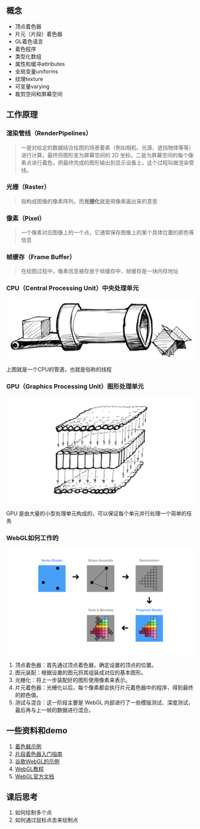 ## 概念

- 顶点着色器
- 片元（片段）着色器
- GL着色语言
- 着色程序
- 类型化数组
- 属性和缓冲attributes
- 全局变量uniforms
- 纹理texture
- 可变量varying
- 裁剪空间和屏幕空间

## 工作原理

### 渲染管线（RenderPipelines）

> 一是对给定的数据结合绘图的场景要素（例如相机、光源、遮挡物体等等）进行计算，最终将图形变为屏幕空间的 2D 坐标。二是为屏幕空间的每个像素点进行着色，把最终完成的图形输出到显示设备上，这个过程叫做渲染管线。

### 光栅（Raster）

> 指构成图像的像素阵列，而**光栅化**就是用像素画出来的意思

### 像素（Pixel）

> 一个像素对应图像上的一个点，它通常保存图像上的某个具体位置的颜色等信息

### 帧缓存（Frame Buffer）

> 在绘图过程中，像素信息被存放于帧缓存中，帧缓存是一块内存地址

### CPU（Central Processing Unit）中央处理单元

![](../assets/cpu.jpeg)

上图就是一个CPU的管道，也就是俗称的线程

### GPU（Graphics Processing Unit）图形处理单元

![](../assets/gpu.jpeg)

GPU 是由大量的小型处理单元构成的，可以保证每个单元并行处理一个简单的任务

### WebGL如何工作的

![](../assets/render-pipelines.png)

1. 顶点着色器：首先通过顶点着色器，确定设置的顶点的位置。
2. 图元装配：根据设置的图元将其组装成对应的基本图形。
3. 光栅化：将上一步装配好的图形使用像素来表示。
4. 片元着色器：光栅化以后，每个像素都会执行片元着色器中的程序，得到最终的颜色值。
5. 测试与混合：这一阶段主要是 WebGL 内部进行了一些模版测试、深度测试，最后再与上一帧的数据进行混合。

## 一些资料和demo

1. [着色器示例](https://www.shadertoy.com/)
2. [片段着色器入门指南](https://thebookofshaders.com/?lan=ch)
3. [谷歌WebGL的示例](http://webglsamples.org/)
4. [WebGL教程](https://webglfundamentals.org/)
5. [WebGL官方文档](https://www.khronos.org/webgl/wiki/Main_Page)

## 课后思考

1. 如何绘制多个点
2. 如何通过鼠标点击来绘制点
